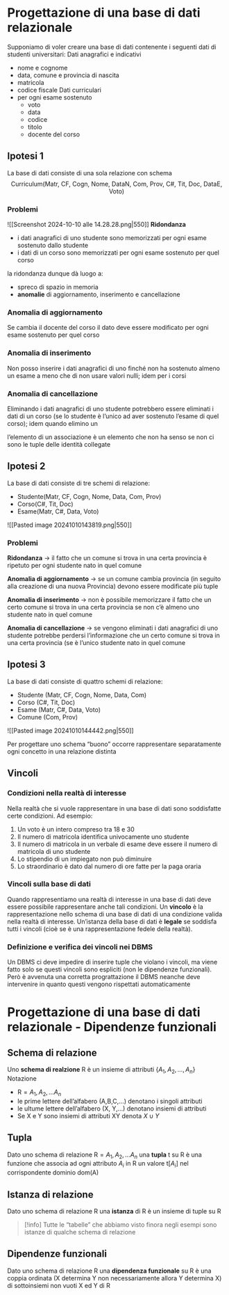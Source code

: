 # Progettazione di una base di dati relazionale
Supponiamo di voler creare una base di dati contenente i seguenti dati di studenti universitari:
Dati anagrafici e indicativi
- nome e cognome
- data, comune e provincia di nascita
- matricola
- codice fiscale
Dati curriculari
- per ogni esame sostenuto
	- voto
	- data
	- codice
	- titolo
	- docente del corso

## Ipotesi 1
La base di dati consiste di una sola relazione con schema
$$
\text{Curriculum(Matr, CF, Cogn, Nome, DataN, Com, Prov, C\#, Tit, Doc, DataE, Voto)}
$$
### Problemi
![[Screenshot 2024-10-10 alle 14.28.28.png|550]]
**Ridondanza**
- i dati anagrafici di uno studente sono memorizzati per ogni esame sostenuto dallo studente
- i dati di un corso sono memorizzati  per ogni esame sostenuto per quel corso

la ridondanza dunque dà luogo a:
- spreco di spazio in memoria
- **anomalie** di aggiornamento, inserimento e cancellazione

### Anomalia di aggiornamento
Se cambia il docente del corso il dato deve essere modificato per ogni esame sostenuto per quel corso

### Anomalia di inserimento
Non posso inserire i dati anagrafici di uno finché non ha sostenuto almeno un esame a meno che di non usare valori nulli; idem per i corsi

### Anomalia di cancellazione
Eliminando i dati anagrafici di uno studente potrebbero essere eliminati i dati di un corso (se lo studente è l’unico ad aver sostenuto l’esame di quel corso); idem quando elimino un 

l’elemento di un associazione è un elemento che non ha senso se non ci sono le tuple delle identità collegate
## Ipotesi 2
La base di dati consiste di tre schemi di relazione:
- $\text{Studente(Matr, CF, Cogn, Nome, Data, Com, Prov)}$
- $\text{Corso(C\#, Tit, Doc)}$
- $\text{Esame(Matr, C\#, Data, Voto)}$

![[Pasted image 20241010143819.png|550]]

### Problemi
**Ridondanza** → il fatto che un comune si trova in una certa provincia è ripetuto per ogni studente nato in quel comune

**Anomalia di aggiornamento** → se un comune cambia provincia (in seguito alla creazione di una nuova
Provincia) devono essere modificate più tuple

**Anomalia di inserimento** → non è possibile memorizzare il fatto che un certo comune si trova in una certa provincia se non c’è almeno uno studente nato in quel comune

**Anomalia di cancellazione** → se vengono eliminati i dati anagrafici di uno studente potrebbe perdersi l’informazione che un certo comune si trova in una certa provincia (se è l’unico studente nato in quel comune

## Ipotesi 3
La base di dati consiste di quattro schemi di relazione:
- $\text{Studente (Matr, CF, Cogn, Nome, Data, Com)}$
- $\text{Corso (C\#, Tit, Doc)}$
- $\text{Esame (Matr, C\#, Data, Voto)}$
- $\text{Comune (Com, Prov)}$

![[Pasted image 20241010144442.png|550]]


Per progettare uno schema “buono” occorre rappresentare separatamente ogni concetto in una relazione distinta

## Vincoli
### Condizioni nella realtà di interesse
Nella realtà che si vuole rappresentare in una base di dati
sono soddisfatte certe condizioni. Ad esempio:
1. Un voto è un intero compreso tra 18 e 30
2. Il numero di matricola identifica univocamente uno studente
3. Il numero di matricola in un verbale di esame deve essere il numero di matricola di uno studente
4. Lo stipendio di un impiegato non può diminuire
5. Lo straordinario è dato dal numero di ore fatte per la paga oraria

### Vincoli sulla base di dati
Quando rappresentiamo una realtà di interesse in una base di dati deve essere possibile rappresentare anche tali condizioni.
Un **vincolo** è la rappresentazione nello schema di una base di dati di una condizione valida nella realtà di interesse.
Un’istanza della base di dati è **legale** se soddisfa tutti i vincoli (cioè se è una rappresentazione fedele della realtà).

### Definizione e verifica dei vincoli nei DBMS
Un DBMS ci deve impedire di inserire tuple che violano i vincoli, ma viene fatto solo se questi vincoli sono espliciti (non le dipendenze funzionali). Però è avvenuta una corretta prograttazione il DBMS neanche deve intervenire in quanto questi vengono rispettati automaticamente


# Progettazione di una base di dati relazionale - Dipendenze funzionali
## Schema di relazione
Uno **schema di realzione** R è un insieme di attributi $\{A_{1}, A_{2}, \dots, A_{n}\}$
Notazione
- $\text{R}=A_{1}, A_{2}, \dots A_{n}$
- le prime lettere dell’alfabero ($\text{A,B,C,}\dots$) denotano i singoli attributi
- le ultume lettere dell’alfabero ($\text{X, Y,}\dots$) denotano insiemi di attributi
- Se $\text{X}$ e $\text{Y}$ sono insiemi di attributi $\text{XY}$ denota $X\cup Y$

## Tupla
Dato uno schema di relazione $\text{R}=A_{1}, A_{2}, \dots A_{n}$ una **tupla** $\text{t}$ su $\text{R}$ è una funzione che associa ad ogni attributo $A_{i}$ in $\text{R}$ un valore $\text{t}[A_{i}]$ nel corrispondente dominio $\text{dom(A)}$

## Istanza di relazione
Dato uno schema di relazione $\text{R}$ una **istanza** di $\text{R}$ è un insieme di tuple su $\text{R}$

>[!info]
>Tutte le “tabelle” che abbiamo visto finora negli esempi sono istanze di qualche schema di relazione


## Dipendenze funzionali
Dato uno schema di relazione $\text{R}$ una **dipendenza funzionale** su $\text{R}$ è una coppia ordinata (X determina Y non necessariamente allora Y determina X) di sottoinsiemi non vuoti $\text{X}$ ed $\text{Y}$ di $\text{R}$